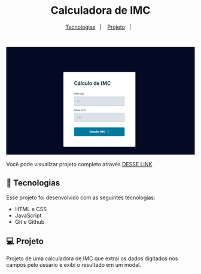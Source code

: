 <h1 align="center">Calculadora de IMC</h1>

<p align="center">
  <a href="#-tecnologias">Tecnologias</a>&nbsp;&nbsp;&nbsp;|&nbsp;&nbsp;&nbsp;
  <a href="#-projeto">Projeto</a>&nbsp;&nbsp;&nbsp;|&nbsp;&nbsp;&nbsp;
</p>

<br>

![screen-gif](./assets/calculadora.gif)

Você pode visualizar projeto completo através [DESSE LINK](https://sarahvjustino.github.io/calculadora-IMC-Explorer/)

## 🚀 Tecnologias

Esse projeto foi desenvolvido com as seguintes tecnologias:

- HTML e CSS
- JavaScript
- Git e Github

## 💻 Projeto

Projeto de uma calculadora de IMC que extrai os dados digitados nos campos pelo usúario e exibi o resultado em um modal.
